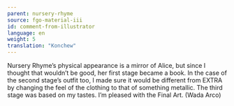 ```yaml
---
parent: nursery-rhyme
source: fgo-material-iii
id: comment-from-illustrator
language: en
weight: 5
translation: "Konchew"
---
```


Nursery Rhyme’s physical appearance is a mirror of Alice, but since I thought that wouldn’t be good, her first stage became a book. In the case of the second stage’s outfit too, I made sure it would be different from EXTRA by changing the feel of the clothing to that of something metallic. The third stage was based on my tastes. I’m pleased with the Final Art. (Wada Arco)
